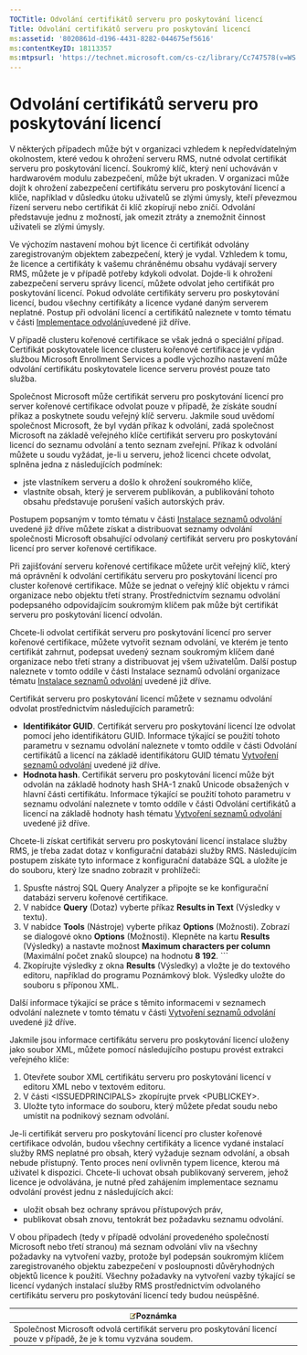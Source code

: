 ```yaml
---
TOCTitle: Odvolání certifikátů serveru pro poskytování licencí
Title: Odvolání certifikátů serveru pro poskytování licencí
ms:assetid: '8020861d-d196-4431-8282-044675ef5616'
ms:contentKeyID: 18113357
ms:mtpsurl: 'https://technet.microsoft.com/cs-cz/library/Cc747578(v=WS.10)'
---
```


Odvolání certifikátů serveru pro poskytování licencí
====================================================

V některých případech může být v organizaci vzhledem k nepředvídatelným okolnostem, které vedou k ohrožení serveru RMS, nutné odvolat certifikát serveru pro poskytování licencí. Soukromý klíč, který není uchováván v hardwarovém modulu zabezpečení, může být ukraden. V organizaci může dojít k ohrožení zabezpečení certifikátu serveru pro poskytování licencí a klíče, například v důsledku útoku uživatelů se zlými úmysly, kteří převezmou řízení serveru nebo certifikát či klíč zkopírují nebo zničí. Odvolání představuje jednu z možností, jak omezit ztráty a znemožnit činnost uživateli se zlými úmysly.

Ve výchozím nastavení mohou být licence či certifikát odvolány zaregistrovaným objektem zabezpečení, který je vydal. Vzhledem k tomu, že licence a certifikáty k vašemu chráněnému obsahu vydávají servery RMS, můžete je v případě potřeby kdykoli odvolat. Dojde-li k ohrožení zabezpečení serveru správy licencí, můžete odvolat jeho certifikát pro poskytování licencí. Pokud odvoláte certifikáty serveru pro poskytování licencí, budou všechny certifikáty a licence vydané daným serverem neplatné. Postup při odvolání licencí a certifikátů naleznete v tomto tématu v části [Implementace odvolání](https://technet.microsoft.com/4735f060-7197-4ae2-830a-f91bcc4de30a)uvedené již dříve.

V případě clusteru kořenové certifikace se však jedná o speciální případ. Certifikát poskytovatele licence clusteru kořenové certifikace je vydán službou Microsoft Enrollment Services a podle výchozího nastavení může odvolání certifikátu poskytovatele licence serveru provést pouze tato služba.

Společnost Microsoft může certifikát serveru pro poskytování licencí pro server kořenové certifikace odvolat pouze v případě, že získáte soudní příkaz a poskytnete soudu veřejný klíč serveru. Jakmile soud uvědomí společnost Microsoft, že byl vydán příkaz k odvolání, zadá společnost Microsoft na základě veřejného klíče certifikát serveru pro poskytování licencí do seznamu odvolání a tento seznam zveřejní. Příkaz k odvolání můžete u soudu vyžádat, je-li u serveru, jehož licenci chcete odvolat, splněna jedna z následujících podmínek:

-   jste vlastníkem serveru a došlo k ohrožení soukromého klíče,
-   vlastníte obsah, který je serverem publikován, a publikování tohoto obsahu představuje porušení vašich autorských práv.

Postupem popsaným v tomto tématu v části [Instalace seznamů odvolání](https://technet.microsoft.com/e331338b-66d4-45e4-8d3f-acccf2302ac4) uvedené již dříve můžete získat a distribuovat seznamy odvolání společnosti Microsoft obsahující odvolaný certifikát serveru pro poskytování licencí pro server kořenové certifikace.

Při zajišťování serveru kořenové certifikace můžete určit veřejný klíč, který má oprávnění k odvolání certifikátu serveru pro poskytování licencí pro cluster kořenové certifikace. Může se jednat o veřejný klíč objektu v rámci organizace nebo objektu třetí strany. Prostřednictvím seznamu odvolání podepsaného odpovídajícím soukromým klíčem pak může být certifikát serveru pro poskytování licencí odvolán.

Chcete-li odvolat certifikát serveru pro poskytování licencí pro server kořenové certifikace, můžete vytvořit seznam odvolání, ve kterém je tento certifikát zahrnut, podepsat uvedený seznam soukromým klíčem dané organizace nebo třetí strany a distribuovat jej všem uživatelům. Další postup naleznete v tomto oddíle v části Instalace seznamů odvolání organizace tématu [Instalace seznamů odvolání](https://technet.microsoft.com/e331338b-66d4-45e4-8d3f-acccf2302ac4) uvedené již dříve.

Certifikát serveru pro poskytování licencí můžete v seznamu odvolání odvolat prostřednictvím následujících parametrů:

-   **Identifikátor GUID**. Certifikát serveru pro poskytování licencí lze odvolat pomocí jeho identifikátoru GUID. Informace týkající se použití tohoto parametru v seznamu odvolání naleznete v tomto oddíle v části Odvolání certifikátů a licencí na základě identifikátoru GUID tématu [Vytvoření seznamů odvolání](https://technet.microsoft.com/1ef75199-3344-4225-84de-a863a777696a) uvedené již dříve.
-   **Hodnota hash**. Certifikát serveru pro poskytování licencí může být odvolán na základě hodnoty hash SHA-1 znaků Unicode obsažených v hlavní části certifikátu. Informace týkající se použití tohoto parametru v seznamu odvolání naleznete v tomto oddíle v části Odvolání certifikátů a licencí na základě hodnoty hash tématu [Vytvoření seznamů odvolání](https://technet.microsoft.com/1ef75199-3344-4225-84de-a863a777696a) uvedené již dříve.

Chcete-li získat certifikát serveru pro poskytování licencí instalace služby RMS, je třeba zadat dotaz v konfigurační databázi služby RMS. Následujícím postupem získáte tyto informace z konfigurační databáze SQL a uložíte je do souboru, který lze snadno zobrazit v prohlížeči:

1.  Spusťte nástroj SQL Query Analyzer a připojte se ke konfigurační databázi serveru kořenové certifikace.
2.  V nabídce **Query** (Dotaz) vyberte příkaz **Results in Text** (Výsledky v textu).
3.  V nabídce **Tools** (Nástroje) vyberte příkaz **Options** (Možnosti). Zobrazí se dialogové okno **Options** (Možnosti). Klepněte na kartu **Results** (Výsledky) a nastavte možnost **Maximum characters per column** (Maximální počet znaků sloupce) na hodnotu **8 192**.
        ```
1.  Zkopírujte výsledky z okna **Results** (Výsledky) a vložte je do textového editoru, například do programu Poznámkový blok. Výsledky uložte do souboru s příponou XML.

Další informace týkající se práce s těmito informacemi v seznamech odvolání naleznete v tomto tématu v části [Vytvoření seznamů odvolání](https://technet.microsoft.com/1ef75199-3344-4225-84de-a863a777696a) uvedené již dříve.

Jakmile jsou informace certifikátu serveru pro poskytování licencí uloženy jako soubor XML, můžete pomocí následujícího postupu provést extrakci veřejného klíče:

1.  Otevřete soubor XML certifikátu serveru pro poskytování licencí v editoru XML nebo v textovém editoru.
2.  V části &lt;ISSUEDPRINCIPALS&gt; zkopírujte prvek &lt;PUBLICKEY&gt;.
3.  Uložte tyto informace do souboru, který můžete předat soudu nebo umístit na podnikový seznam odvolání.

Je-li certifikát serveru pro poskytování licencí pro cluster kořenové certifikace odvolán, budou všechny certifikáty a licence vydané instalací služby RMS neplatné pro obsah, který vyžaduje seznam odvolání, a obsah nebude přístupný. Tento proces není ovlivněn typem licence, kterou má uživatel k dispozici. Chcete-li uchovat obsah publikovaný serverem, jehož licence je odvolávána, je nutné před zahájením implementace seznamu odvolání provést jednu z následujících akcí:

-   uložit obsah bez ochrany správou přístupových práv,
-   publikovat obsah znovu, tentokrát bez požadavku seznamu odvolání.

V obou případech (tedy v případě odvolání provedeného společností Microsoft nebo třetí stranou) má seznam odvolání vliv na všechny požadavky na vytvoření vazby, protože byl podepsán soukromým klíčem zaregistrovaného objektu zabezpečení v posloupnosti důvěryhodných objektů licence k použití. Všechny požadavky na vytvoření vazby týkající se licencí vydaných instalací služby RMS prostřednictvím odvolaného certifikátu serveru pro poskytování licencí tedy budou neúspěšné.

| ![](images/Cc747578.note(WS.10).gif)Poznámka                                            |
|----------------------------------------------------------------------------------------------------------------------|
| Společnost Microsoft odvolá certifikát serveru pro poskytování licencí pouze v případě, že je k tomu vyzvána soudem. |
